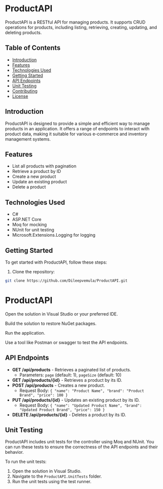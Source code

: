 # ProductAPI

ProductAPI is a RESTful API for managing products. It supports CRUD operations for products, including listing, retrieving, creating, updating, and deleting products.

## Table of Contents

- [Introduction](#introduction)
- [Features](#features)
- [Technologies Used](#technologies-used)
- [Getting Started](#getting-started)
- [API Endpoints](#api-endpoints)
- [Unit Testing](#unit-testing)
- [Contributing](#contributing)
- [License](#license)

## Introduction

ProductAPI is designed to provide a simple and efficient way to manage products in an application. It offers a range of endpoints to interact with product data, making it suitable for various e-commerce and inventory management systems.

## Features

- List all products with pagination
- Retrieve a product by ID
- Create a new product
- Update an existing product
- Delete a product

## Technologies Used

- C#
- ASP.NET Core
- Moq for mocking
- NUnit for unit testing
- Microsoft.Extensions.Logging for logging

## Getting Started

To get started with ProductAPI, follow these steps:

1. Clone the repository:

```bash
git clone https://github.com/Dileepvemula/ProductAPI.git
```
# ProductAPI

Open the solution in Visual Studio or your preferred IDE.

Build the solution to restore NuGet packages.

Run the application.

Use a tool like Postman or swagger to test the API endpoints.

## API Endpoints

- **GET /api/products** - Retrieves a paginated list of products.
    - Parameters: `page` (default: 1), `pageSize` (default: 10)
- **GET /api/products/{id}** - Retrieves a product by its ID.
- **POST /api/products** - Creates a new product.
    - Request Body: `{ "name": "Product Name", "brand": "Product Brand", "price": 100 }`
- **PUT /api/products/{id}** - Updates an existing product by its ID.
    - Request Body: `{ "name": "Updated Product Name", "brand": "Updated Product Brand", "price": 150 }`
- **DELETE /api/products/{id}** - Deletes a product by its ID.

## Unit Testing

ProductAPI includes unit tests for the controller using Moq and NUnit. You can run these tests to ensure the correctness of the API endpoints and their behavior.

To run the unit tests:

1. Open the solution in Visual Studio.
2. Navigate to the `ProductAPI.UnitTests` folder.
3. Run the unit tests using the test runner.
